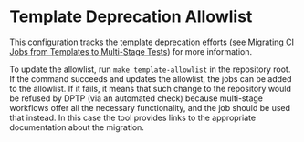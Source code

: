# Template Deprecation Allowlist

This configuration tracks the template deprecation efforts (see [Migrating CI
Jobs from Templates to Multi-Stage Tests](https://docs.ci.openshift.org/docs/how-tos/migrating-template-jobs-to-multistage/)) for more information.

To update the allowlist, run `make template-allowlist` in the repository root.
If the command succeeds and updates the allowlist, the jobs can be added to the
allowlist. If it fails, it means that such change to the repository would be
refused by DPTP (via an automated check) because multi-stage workflows offer
all the necessary functionality, and the job should be used that instead. In this
case the tool provides links to the appropriate documentation about the migration.
